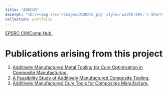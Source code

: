 ```yaml
---
title: "ADDCUR"
excerpt: "<br/><img src='/images/ADDCUR.jpg' style='width:90%;'> Short description of portfolio item number 1"
collection: portfolio
---
```


<u><a href="https://cimcomp.ac.uk/research/additively-manufactured-cure-tooling-addcur/" target="_blank" rel="noopener">EPSRC CIMComp Hub</a>.</u>

# Publications arising from this project

1. <u><a href="https://max-valentine.github.io/publication/2022-06-26-ADDCUR-1" target="_blank" rel="noopener">Additively Manufactured Metal Tooling for Cure Optimisation in Composite Manufacturing</a>.</u>
2. <u><a href="https://max-valentine.github.io/publication/2022-10-19-ADDCUR-2" target="_blank" rel="noopener">A Feasibility Study of Additively Manufactured Composite Tooling</a>.</u>
3. <u><a href="https://max-valentine.github.io/publication/2023-08-31-ADDCUR-3" target="_blank" rel="noopener">Additively Manufactured Cure Tools for Composites Manufacture</a>.</u>

